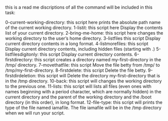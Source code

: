 this is a read me discriptions of all the command will be included in this task:

0-current-working-directory: this script here prints the absolute path name of the current working directory.
1-listit: this script here Display the contents list of your current directory.
2-bring-me-home: this script here changes the working directory to the user’s home directory.
3-listfiles this script Display current directory contents in a long format.
4-listmorefiles: this script Display current directory contents, including hidden files (starting with .)
5-listfilesdigitonly: this script Display current directory contents.
6-firstdirectory: this script creates a directory named my-first-directory in the /tmp/ directory.
7-movethatfile: this script Move the file betty from /tmp/ to /tmp/my-first-directory.
8-firstdelete: this script Delete the file betty.
9-firstdirdeletion: this script will Delete the directory my-first-directory that is in the /tmp directory.
10-back: this script will changes the working directory to the previous one.
11-lists: this script will lists all files (even ones with names beginning with a period character, which are normally hidden) in the current directory and the parent of the working directory and the /boot directory (in this order), in long format.
12-file-type: this script will prints the type of the file named iamafile. The file iamafile will be in the /tmp directory when we will run your script.
